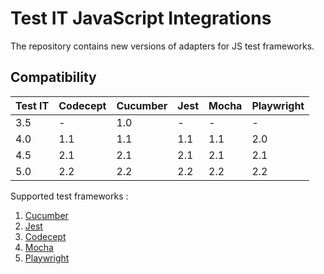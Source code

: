 # Test IT JavaScript Integrations
The repository contains new versions of adapters for JS test frameworks.

## Compatibility

| Test IT | Codecept | Cucumber | Jest | Mocha | Playwright |
|---------|----------|----------|------|-------|------------|
| 3.5     | -        | 1.0      | -    | -     | -          |
| 4.0     | 1.1      | 1.1      | 1.1  | 1.1   | 2.0        |
| 4.5     | 2.1      | 2.1      | 2.1  | 2.1   | 2.1        |
| 5.0     | 2.2      | 2.2      | 2.2  | 2.2   | 2.2        |


Supported test frameworks :
 1. [Cucumber](https://github.com/testit-tms/adapters-js/tree/main/testit-adapter-cucumber)
 2. [Jest](https://github.com/testit-tms/adapters-js/tree/main/testit-adapter-jest)
 3. [Codecept](https://github.com/testit-tms/adapters-js/tree/main/testit-adapter-codecept)
 4. [Mocha](https://github.com/testit-tms/adapters-js/tree/main/testit-adapter-mocha)
 4. [Playwright](https://github.com/testit-tms/adapters-js/tree/main/testit-adapter-playwright)
